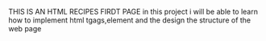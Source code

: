 THIS IS AN HTML RECIPES FIRDT PAGE
in this project i will be able to learn  how to implement html tgags,element and the design the structure of the web page 